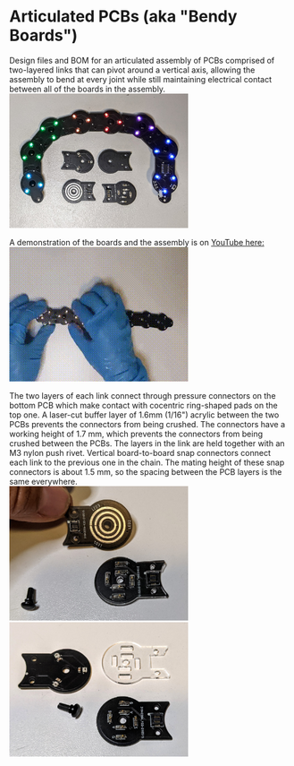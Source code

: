 # Articulated PCBs (aka "Bendy Boards")
Design files and BOM for an articulated assembly of PCBs comprised of two-layered links that can pivot around a vertical axis, allowing the assembly to bend at every joint while still maintaining electrical contact between all of the boards in the assembly.<BR>
<img src="./Images/BentAssemblyWithPCBs.jpg" width="320px">

A demonstration of the boards and the assembly is on <a href="https://www.youtube.com/watch?v=9HDyzVgGNhk">YouTube here:<BR> 
<img src="./Images/BoardsBendingAnimation.gif" width="320px"></a>

The two layers of each link connect through pressure connectors on the bottom PCB which make contact with cocentric ring-shaped pads on the top one. A laser-cut buffer layer of 1.6mm (1/16") acrylic between the two PCBs prevents the connectors from being crushed. The connectors have a working height of 1.7 mm, which prevents the connectors from being crushed between the PCBs. The layers in the link are held together with an M3 nylon push rivet. Vertical board-to-board snap connectors connect each link to the previous one in the chain. The mating height of these snap connectors is about 1.5 mm, so the spacing between the PCB layers is the same everywhere.<BR>
<img src="./Images/CocentricPads.jpg" width="320px"> <img src="./Images/LinkCloseUp.jpg" width="320px">
